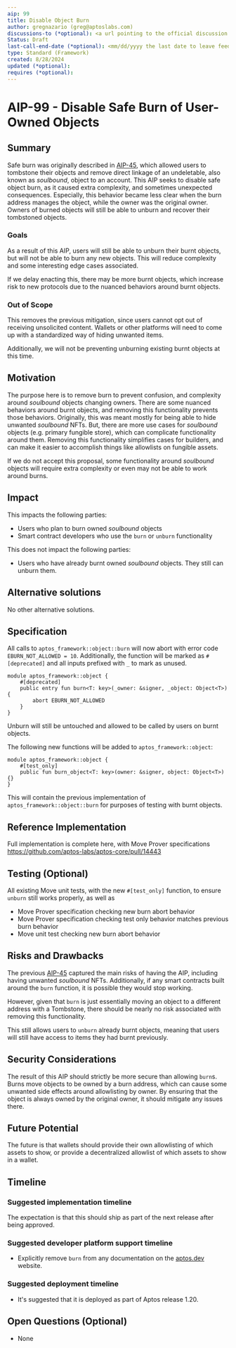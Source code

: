 ```yaml
---
aip: 99
title: Disable Object Burn
author: gregnazario (greg@aptoslabs.com)
discussions-to (*optional): <a url pointing to the official discussion thread>
Status: Draft
last-call-end-date (*optional): <mm/dd/yyyy the last date to leave feedbacks and reviews>
type: Standard (Framework)
created: 8/28/2024
updated (*optional):
requires (*optional):
---
```


# AIP-99 - Disable Safe Burn of User-Owned Objects

## Summary

Safe burn was originally described in [AIP-45](./aip-45.md), which allowed users to tombstone their objects and remove
direct linkage of an undeletable, also known as *soulbound*, object to an account. This AIP seeks to disable safe
object burn, as it caused extra complexity, and sometimes unexpected consequences. Especially, this behavior became
less clear when the burn address manages the object, while the owner was the original owner. Owners of burned objects
will still be able to unburn and recover their tombstoned objects.

### Goals

As a result of this AIP, users will still be able to unburn their burnt objects, but will not be able to burn any new
objects. This will reduce complexity and some interesting edge cases associated.

If we delay enacting this, there may be more burnt objects, which increase risk to new protocols due to the nuanced
behaviors around burnt objects.

### Out of Scope

This removes the previous mitigation, since users cannot opt out of receiving unsolicited content. Wallets or other
platforms will need to come up with a standardized way of hiding unwanted items.

Additionally, we will not be preventing unburning existing burnt objects at this time.

## Motivation

The purpose here is to remove burn to prevent confusion, and complexity around *soulbound* objects changing owners.
There are some nuanced behaviors around burnt objects, and removing this functionality prevents those behaviors.
Originally, this was meant mostly for being able to hide unwanted *soulbound* NFTs. But, there are more use cases for
*soulbound* objects (e.g. primary fungible store), which can complicate functionality around them. Removing this
functionality simplifies cases for builders, and can make it easier to accomplish things like allowlists on fungible
assets.

If we do not accept this proposal, some functionality around *soulbound* objects will require extra complexity or even
may not be able to work around burns.

## Impact

This impacts the following parties:

* Users who plan to burn owned *soulbound* objects
* Smart contract developers who use the `burn` or `unburn` functionality

This does not impact the following parties:

* Users who have already burnt owned *soulbound* objects. They still can unburn them.

## Alternative solutions

No other alternative solutions.

## Specification

All calls to `aptos_framework::object::burn` will now abort with error code `EBURN_NOT_ALLOWED = 10`. Additionally, the
function will be marked as `#[deprecated]` and all inputs prefixed with `_` to mark as unused.

```move
module aptos_framework::object {
    #[deprecated]
    public entry fun burn<T: key>(_owner: &signer, _object: Object<T>) {
        abort EBURN_NOT_ALLOWED
    }
}
```

Unburn will still be untouched and allowed to be called by users on burnt objects.

The following new functions will be added to `aptos_framework::object`:

```move
module aptos_framework::object {
    #[test_only]
    public fun burn_object<T: key>(owner: &signer, object: Object<T>) {}
}
```

This will contain the previous implementation of `aptos_framework::object::burn` for purposes of testing with burnt
objects.

## Reference Implementation

Full implementation is complete here, with Move Prover
specifications https://github.com/aptos-labs/aptos-core/pull/14443

## Testing (Optional)

All existing Move unit tests, with the new `#[test_only]` function, to ensure `unburn` still works properly, as well as

* Move Prover specification checking new burn abort behavior
* Move Prover specification checking test only behavior matches previous burn behavior
* Move unit test checking new burn abort behavior

## Risks and Drawbacks

The previous [AIP-45](./aip-45.md) captured the main risks of having the AIP, including having unwanted *soulbound*
NFTs. Additionally, if any smart contracts built around the `burn` function, it is possible they would stop working.

However, given that `burn` is just essentially moving an object to a different address with a Tombstone, there should be
nearly no risk associated with removing this functionality.

This still allows users to `unburn` already burnt objects, meaning that users will still have access to items they had
burnt previously.

## Security Considerations

The result of this AIP should strictly be more secure than allowing `burn`s. Burns move objects to be owned by a burn
address, which can cause some unwanted side effects around allowlisting by owner. By ensuring that the object is always
owned by the original owner, it should mitigate any issues there.

## Future Potential

The future is that wallets should provide their own allowlisting of which assets to show, or provide a decentralized
allowlist of which assets to show in a wallet.

## Timeline

### Suggested implementation timeline

The expectation is that this should ship as part of the next release after being approved.

### Suggested developer platform support timeline

* Explicitly remove `burn` from any documentation on the [aptos.dev](https://aptos.dev) website.

### Suggested deployment timeline

* It's suggested that it is deployed as part of Aptos release 1.20.

## Open Questions (Optional)

* None
